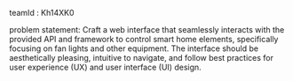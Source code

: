 teamId : Kh14XK0


problem statement:
Craft a web interface that seamlessly interacts with the provided API and framework to control smart home elements, specifically focusing on fan lights and other equipment. The interface should be aesthetically pleasing, intuitive to navigate, and follow best practices for user experience (UX) and user interface (UI) design.
